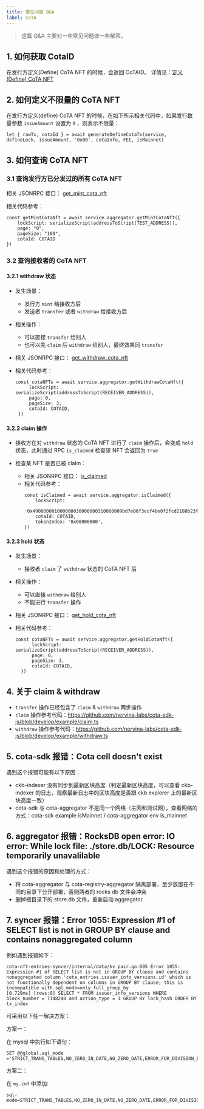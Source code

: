 ```yaml
---
title: 常见问题 Q&A
label: CoTA
---
```


> 这篇 Q&A 主要对一些常见问题做一些解答。

## 1. 如何获取 CotaID
在发行方定义(Define) CoTA NFT 的时候，会返回 CoTAID。
详情见：[定义(Define) CoTA NFT](./cota-nft-life#2-定义define-cota-nft)


## 2. 如何定义不限量的 CoTA NFT
在发行方定义(define) CoTA NFT 的时候，在如下所示相关代码中，如果发行数量参数 `issueAmount` 设置为 `0` ，则表示不限量：
```
let { rawTx, cotaId } = await generateDefineCotaTx(service, defineLock, issueAmount, '0x00', cotaInfo, FEE, isMainnet)
```


## 3. 如何查询 CoTA NFT

### 3.1 查询发行方已分发过的所有 CoTA NFT
相关 JSONRPC 接口： [get_mint_cota_nft](https://developer.mibao.net/docs/develop/cota/aggregator/cota#get_mint_cota_nft)

相关代码参考：
```
const getMintCotaNft = await service.aggregator.getMintCotaNft({
    lockScript: serializeScript(addressToScript(TEST_ADDRESS)),
    page: "0",
    pageSize: "100",
    cotaId: COTAID
})
```

### 3.2 查询接收者的 CoTA NFT
 
#### 3.2.1  withdraw 状态

- 发生场景：
  - 发行方 `mint` 给接收方后
  - 发送者 `transfer` 或者 `withdraw` 给接收方后

- 相关操作：
  - 可以直接 `transfer` 给别人
  - 也可以先 `claim` 后 `withdraw` 给别人，最终效果同 `transfer`

- 相关 JSONRPC 接口： [get_withdraw_cota_nft](https://developer.mibao.net/docs/develop/cota/aggregator/cota#get_withdraw_cota_nft)

- 相关代码参考：
   ```
   const cotaNFTs = await service.aggregator.getWithdrawCotaNft({
        lockScript: serializeScript(addressToScript(RECEIVER_ADDRESS)),
        page: 0,
        pageSize: 3,
        cotaId: COTAID, 
    })
   ```

#### 3.2.2 claim 操作

- 接收方在对 `withdraw` 状态的 CoTA NFT 进行了 `claim` 操作后，会变成 `hold` 状态，此时通过 RPC `is_claimed` 检查该 NFT 会返回为 `true`

- 检查某 NFT 是否已被 claim：
  - 相关 JSONRPC 接口： [is_claimed](https://developer.mibao.net/docs/develop/cota/aggregator/cota#is_claimed)
  - 相关代码参考：
    ```
    const isClaimed = await service.aggregator.isClaimed({
        lockScript:
        '0x490000001000000030000000310000009bd7e06f3ecf4be0f2fcd2188b23f1b9fcc88e5d4b65a8637b17723bbda3cce80114000000dc70f33de86fdf381b4fc5bf092bb23d02774801',
        cotaId: COTAID,
        tokenIndex: '0x00000000',
    })
    ```

#### 3.2.3 hold 状态
- 发生场景：
  - 接收者 `claim` 了 `withdraw` 状态的 CoTA NFT 后
- 相关操作：
  - 可以直接 `withdraw` 给别人
  - 不能进行 `transfer` 操作
- 相关 JSONRPC 接口： [get_hold_cota_nft](https://developer.mibao.net/docs/develop/cota/aggregator/cota#get_hold_cota_nft)

- 相关代码参考：
  ```
  const cotaNFTs = await service.aggregator.getHoldCotaNft({
        lockScript: serializeScript(addressToScript(RECEIVER_ADDRESS)),
        page: 0,
        pageSize: 3,
        cotaId: COTAID, 
    })
  ```


## 4. 关于 claim & withdraw
- `transfer` 操作已经包含了 `claim` & `withdraw` 两步操作
- `claim` 操作参考代码：https://github.com/nervina-labs/cota-sdk-js/blob/develop/example/claim.ts
- `withdraw` 操作参考代码：https://github.com/nervina-labs/cota-sdk-js/blob/develop/example/withdraw.ts


## 5. cota-sdk 报错：Cota cell doesn't exist
 
遇到这个报错可能有以下原因：

- ckb-indexer 没有同步到最新区块高度（判定最新区块高度，可以查看 ckb-indexer 的日志，观察最新日志中的区块高度是否跟 ckb explorer 上的最新区块高度一致）
- cota-sdk 与 cota-aggregator 不是同一个网络（主网和测试网），查看网络的方式：cota-sdk example isMainnet / cota-aggregator env is_mainnet

## 6. aggregator 报错：RocksDB open error: IO error: While lock file: ./store.db/LOCK: Resource temporarily unavalilable

遇到这个报错的原因和处理的方式：
- 将 cota-aggregator 与 cota-registry-aggregator 隔离部署，至少放置在不同的目录下分开部署，否则两者的 rocks db 文件会冲突
- 删掉根目录下的 store.db 文件，重新启动 aggregator


## 7. syncer 报错：Error 1055: Expression #1 of SELECT list is not in GROUP BY clause and contains nonaggregated column

例如遇到报错如下：
```
cota-nft-entries-syncer/internal/data/kv_pair.go:605 Error 1055: Expression #1 of SELECT list is not in GROUP BY clause and contains nonaggregated column 'cota_entries.issuer_info_versions.id' which is not functionally dependent on columns in GROUP BY clause; this is incompatible with sql_mode=only_full_group_by
[0.729ms] [rows:0] SELECT * FROM issuer_info_versions WHERE block_number = 7148240 and action_type = 1 GROUP BY lock_hash ORDER BY tx_index
```

可采用以下任一解决方案：

方案一：

在 mysql 中执行如下语句：
```
SET @@global.sql_mode ='STRICT_TRANS_TABLES,NO_ZERO_IN_DATE,NO_ZERO_DATE,ERROR_FOR_DIVISION_BY_ZERO,NO_ENGINE_SUBSTITUTION'
```

方案二：

在 `my.cnf` 中添加:
```
sql-mode=STRICT_TRANS_TABLES,NO_ZERO_IN_DATE,NO_ZERO_DATE,ERROR_FOR_DIVISION_BY_ZERO,NO_AUTO_CREATE_USER,NO_ENGINE_SUBSTITUTION
```